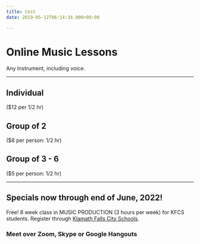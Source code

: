 ```yaml
---
title: Cost
date: 2019-05-12T06:14:34.000+00:00

---
```

# Online Music Lessons

Any Instrument, including voice.

***

## Individual

($12 per 1/2 hr)

## Group of 2

($8 per person: 1/2 hr)

## Group of 3 - 6

($5 per person: 1/2 hr)

***

## Specials now through end of June, 2022!
 
Free! 8 week class in MUSIC PRODUCTION (3 hours per week) for KFCS students. Register through <a href="https://www.kfalls.k12.or.us/"> Klamath Falls City Schools</a>.

### Meet over Zoom, Skype or Google Hangouts
